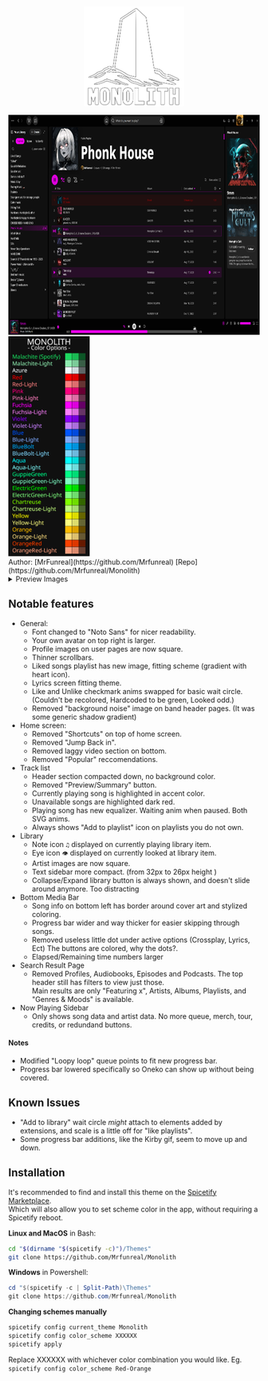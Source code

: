 <p align="center"><img src="./img/Monolith.png" height="200"></p>
<div class="grid" markdown>
<img src="./img/prev_Playlist.png" width="auto" height="440"> <img src="./img/Colors.png" width="auto" height="440">
</div>
Author: [MrFunreal](https://github.com/Mrfunreal) [Repo](https://github.com/Mrfunreal/Monolith)<br>


<details><summary>Preview Images</summary>
<img src="./img/homepage.png">
<img src="./img/Library_big.png">
<img src="./img/liked.png">
<img src="./img/lyrics.png">
<img src="./img/prev_Playlist.png">
<img src="./img/profile.png">
<img src="./img/search.png">
</details>

## Notable features
- General:
	- Font changed to "Noto Sans" for nicer readability.
	- Your own avatar on top right is larger.
	- Profile images on user pages are now square.
	- Thinner scrollbars.
	- Liked songs playlist has new image, fitting scheme (gradient with heart icon).
	- Lyrics screen fitting theme.
	- Like and Unlike checkmark anims swapped for basic wait circle. (Couldn't be recolored, Hardcoded to be green, Looked odd.)
	- Removed "background noise" image on band header pages. (It was some generic shadow gradient)
- Home screen:
	- Removed "Shortcuts" on top of home screen.
	- Removed "Jump Back in".
	- Removed laggy video section on bottom.
	- Removed "Popular" reccomendations.
- Track list
	- Header section compacted down, no background color.
	- Removed "Preview/Summary" button.
	- Currently playing song is highlighted in accent color.
	- Unavailable songs are highlighted dark red.
	- Playing song has new equalizer. Waiting anim when paused. Both SVG anims.
	- Always shows "Add to playlist" icon on playlists you do not own.
- Library
	- Note icon `♫` displayed on currently playing library item.
	- Eye icon `👁` displayed on currently looked at library item.
	- Artist images are now square.
	- Text sidebar more compact. (from 32px to 26px height )
	- Collapse/Expand library button is always shown, and doesn't slide around anymore. Too distracting
- Bottom Media Bar
	- Song info on bottom left has border around cover art and stylized coloring.
	- Progress bar wider and way thicker for easier skipping through songs.
	- Removed useless little dot under active options (Crossplay, Lyrics, Ect) The buttons are colored, why the dots?.
	- Elapsed/Remaining time numbers larger
- Search Result Page
	- Removed Profiles, Audiobooks, Episodes and Podcasts. The top header still has filters to view just those.<br>
Main results are only "Featuring x", Artists, Albums, Playlists, and "Genres & Moods" is available.
- Now Playing Sidebar
	- Only shows song data and artist data. No more queue, merch, tour, credits, or redundand buttons.

#### Notes
- Modified "Loopy loop" queue points to fit new progress bar.
- Progress bar lowered specifically so Oneko can show up without being covered.

## Known Issues
- "Add to library" wait circle _might_ attach to elements added by extensions, and scale is a little off for "like playlists".
- Some progress bar additions, like the Kirby gif, seem to move up and down.

## Installation
It's recommended to find and install this theme on the [Spicetify Marketplace](https://github.com/spicetify/marketplace).<br> 
Which will also allow you to set scheme color in the app, without requiring a Spicetify reboot.


**Linux and MacOS** in Bash:
```bash
cd "$(dirname "$(spicetify -c)")/Themes"
git clone https://github.com/Mrfunreal/Monolith
```

**Windows** in Powershell:
```powershell
cd "$(spicetify -c | Split-Path)\Themes"
git clone https://github.com/Mrfunreal/Monolith
```

**Changing schemes manually**
```Powershell
spicetify config current_theme Monolith
spicetify config color_scheme XXXXXX
spicetify apply
```
Replace XXXXXX with whichever color combination you would like. Eg. `spicetify config color_scheme Red-Orange`



